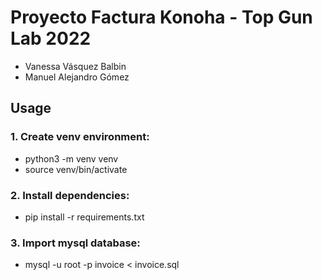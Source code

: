 # Proyecto Factura Konoha - Top Gun Lab 2022

- Vanessa Vásquez Balbin
- Manuel Alejandro Gómez


## Usage

### 1. Create venv environment:
- python3 -m venv venv
- source venv/bin/activate


### 2. Install dependencies:
- pip install -r requirements.txt


### 3. Import mysql database:
- mysql -u root -p invoice < invoice.sql
